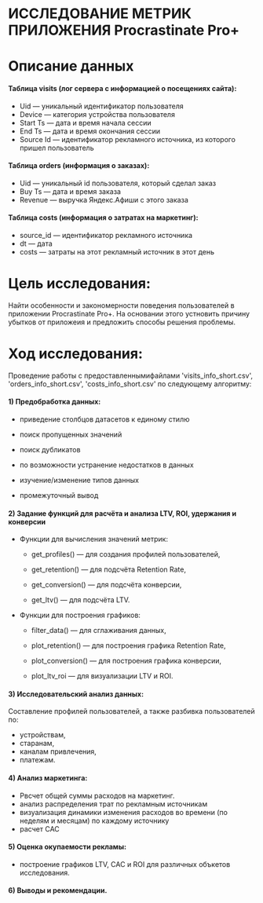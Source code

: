 # ИССЛЕДОВАНИЕ МЕТРИК ПРИЛОЖЕНИЯ Procrastinate Pro+ 

# Описание данных

 #### Таблица visits (лог сервера с информацией о посещениях сайта):
 - Uid — уникальный идентификатор пользователя
 - Device — категория устройства пользователя
 - Start Ts — дата и время начала сессии
 - End Ts — дата и время окончания сессии
 - Source Id — идентификатор рекламного источника, из которого пришел пользователь
 #### Таблица orders (информация о заказах):
 - Uid — уникальный id пользователя, который сделал заказ
 - Buy Ts — дата и время заказа
 - Revenue — выручка Яндекс.Афиши с этого заказа
#### Таблица costs (информация о затратах на маркетинг):
 - source_id — идентификатор рекламного источника
 - dt — дата
 - costs — затраты на этот рекламный источник в этот день

# Цель исследования:

Найти особенности и закономерности поведения пользователей в приложении Procrastinate Pro+. На основании этого устновить причину убытков от приложеия и предложить способы решения проблемы. 

# Ход исследования:

Проведение работы с предоставленнымифайлами 'visits_info_short.csv', 'orders_info_short.csv', 'costs_info_short.csv' по следующему алгоритму:

#### 1) Предобработка данных:

 - приведение столбцов датасетов к единому стилю

 - поиск пропущенных значений

 - поиск дубликатов

 - по возможности устранение недостатков в данных

 - изучение/изменение типов данных

 - промежуточный вывод

#### 2) Задание функций для расчёта и анализа LTV, ROI, удержания и конверсии 

 - Функции для вычисления значений метрик:

    - get_profiles() — для создания профилей пользователей,

    - get_retention() — для подсчёта Retention Rate,

    - get_conversion() — для подсчёта конверсии,

    - get_ltv() — для подсчёта LTV.

- Функции для построения графиков:
    
    - filter_data() — для сглаживания данных,

    - plot_retention() — для построения графика Retention Rate,

    - plot_conversion() — для построения графика конверсии,

    - plot_ltv_roi — для визуализации LTV и ROI.

#### 3) Исследовательский анализ данных:

Составление профилей пользователей, а также разбивка пользователей по: 
- устройствам,
- старанам,
- каналам привлечения,
- платежам.

#### 4) Анализ маркетинга:
 - Рвсчет общей суммы расходов на маркетинг.
 - анализ распределения трат по рекламным источникам
 - визуализация динамики изменения расходов во времени (по неделям и месяцам) по каждому источнику
 - расчет CAC
 
#### 5) Оценка окупаемости рекламы:
 - построение графиков LTV, CAC и ROI для различных объкетов исследования.
 
#### 6) Выводы и рекомендации.
